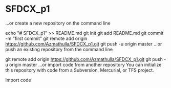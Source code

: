 # SFDCX_p1

…or create a new repository on the command line

echo "# SFDCX_p1" >> README.md
git init
git add README.md
git commit -m "first commit"
git remote add origin https://github.com/Azmathulla/SFDCX_p1.git
git push -u origin master
…or push an existing repository from the command line

git remote add origin https://github.com/Azmathulla/SFDCX_p1.git
git push -u origin master
…or import code from another repository
You can initialize this repository with code from a Subversion, Mercurial, or TFS project.

Import code
